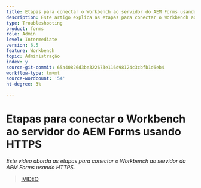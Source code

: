 ```yaml
---
title: Etapas para conectar o Workbench ao servidor do AEM Forms usando HTTPS
description: Este artigo explica as etapas para conectar o Workbench ao servidor AEM Forms por SSL (usando HTTPS)
type: Troubleshooting
product: forms
role: Admin
level: Intermediate
version: 6.5
feature: Workbench
topic: Administração
index: y
source-git-commit: 65a40826d3be322673e116d98124c3cbfb1d6eb4
workflow-type: tm+mt
source-wordcount: '54'
ht-degree: 3%

---
```



# Etapas para conectar o Workbench ao servidor do AEM Forms usando HTTPS

*Este vídeo aborda as etapas para conectar o Workbench ao servidor da AEM Forms usando HTTPS.*

>[!VIDEO](https://video.tv.adobe.com/v/335482?quality=9&learn=on)
